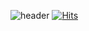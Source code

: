 ![header](https://capsule-render.vercel.app/api?type=slice&color=auto&height=250&section=header&text=극락코딩&fontSize=80&animation=twinkling&fontColor=auto)
[![Hits](https://hits.seeyoufarm.com/api/count/incr/badge.svg?url=https%3A%2F%2Fgithub.com%2FDongGeon0908&count_bg=%2384ABD7&title_bg=%239A8F8F&icon=&icon_color=%23E7E7E7&title=Hello+%EA%B7%B9%EB%9D%BD%EC%BD%94%EB%94%A9&edge_flat=false)](https://hits.seeyoufarm.com)
